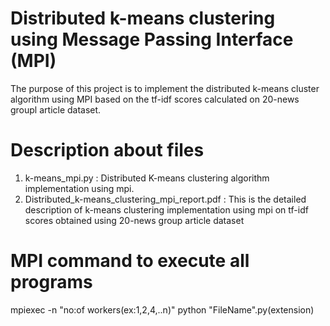 # Distributed k-means clustering using Message Passing Interface (MPI)

The purpose of this project is to implement the distributed k-means cluster algorithm using MPI based on the tf-idf scores calculated on 20-news groupl article dataset. 

# Description about files
  1. k-means_mpi.py : Distributed K-means clustering algorithm implementation using mpi. 
  2. Distributed_k-means_clustering_mpi_report.pdf : This is the detailed description of k-means clustering implementation using mpi on tf-idf scores obtained using 20-news group article dataset
 
# MPI command to execute all programs

mpiexec -n "no:of workers(ex:1,2,4,..n)" python "FileName".py(extension)

